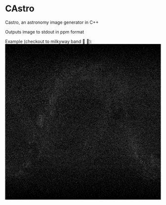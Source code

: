 # CAstro
Castro, an astronomy image generator in C++

Outputs image to stdout in ppm format

Example (checkout to milkyway band 🥛 🌌):
![Image of Sky](example.png)
